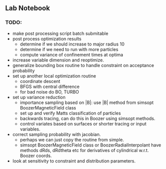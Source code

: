 
## Lab Notebook

### TODO:
- make post processing script batch submitable
- post process optimization results
  - determine if we should increase to major radius 10
  - determine if we need to run with more particles
  - compute variance of confinement times at optima
- increase variable dimension and reoptimize.
- generalize bounding box routine to handle constraint on acceptance probability
- set up another local optimization routine
  - coordinate descent
  - BFGS with central difference
  - for bad noise do BO, TURBO
- set up variance reduction
  - importance sampling based on |B|: use |B| method from simsopt BoozerMagneticField class
  - set up and verify Matts classification of particles
  - backwards tracing, can do this in Boozer using simsopt methods.
  - control variates based on surfaces or shorter tracing or input variables.
- correct sampling probability with jacobian.
  - perhaps we can just copy the routine from simple.
  - simsopt BoozerMagneticField class or BoozerRadialInterpolant have methods
    dRds, dRdtheta etc for derivatives of cylindrical w.r.t. Boozer coords.
- look at sensitivity to constraint and distribution parameters.
